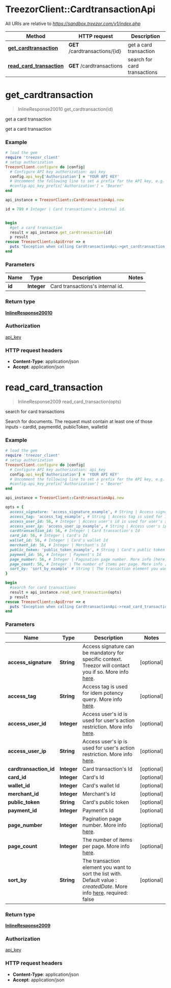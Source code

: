 # TreezorClient::CardtransactionApi

All URIs are relative to *https://sandbox.treezor.com/v1/index.php*

Method | HTTP request | Description
------------- | ------------- | -------------
[**get_cardtransaction**](CardtransactionApi.md#get_cardtransaction) | **GET** /cardtransactions/{id} | get a card transaction
[**read_card_transaction**](CardtransactionApi.md#read_card_transaction) | **GET** /cardtransactions | search for card transactions


# **get_cardtransaction**
> InlineResponse20010 get_cardtransaction(id)

get a card transaction

get a card transaction

### Example
```ruby
# load the gem
require 'treezor_client'
# setup authorization
TreezorClient.configure do |config|
  # Configure API key authorization: api_key
  config.api_key['Authorization'] = 'YOUR API KEY'
  # Uncomment the following line to set a prefix for the API key, e.g. 'Bearer' (defaults to nil)
  #config.api_key_prefix['Authorization'] = 'Bearer'
end

api_instance = TreezorClient::CardtransactionApi.new

id = 789 # Integer | Card transactions's internal id.


begin
  #get a card transaction
  result = api_instance.get_cardtransaction(id)
  p result
rescue TreezorClient::ApiError => e
  puts "Exception when calling CardtransactionApi->get_cardtransaction: #{e}"
end
```

### Parameters

Name | Type | Description  | Notes
------------- | ------------- | ------------- | -------------
 **id** | **Integer**| Card transactions&#39;s internal id. | 

### Return type

[**InlineResponse20010**](InlineResponse20010.md)

### Authorization

[api_key](../README.md#api_key)

### HTTP request headers

 - **Content-Type**: application/json
 - **Accept**: application/json



# **read_card_transaction**
> InlineResponse2009 read_card_transaction(opts)

search for card transactions

Search for documents. The request must contain at least one of those inputs - cardId, paymentId, publicToken, walletId

### Example
```ruby
# load the gem
require 'treezor_client'
# setup authorization
TreezorClient.configure do |config|
  # Configure API key authorization: api_key
  config.api_key['Authorization'] = 'YOUR API KEY'
  # Uncomment the following line to set a prefix for the API key, e.g. 'Bearer' (defaults to nil)
  #config.api_key_prefix['Authorization'] = 'Bearer'
end

api_instance = TreezorClient::CardtransactionApi.new

opts = { 
  access_signature: 'access_signature_example', # String | Access signature can be mandatory for specific context. Treezor will contact you if so. More info [here](https://agent.treezor.com/security-authentication). 
  access_tag: 'access_tag_example', # String | Access tag is used for idem potency query. More info [here](https://agent.treezor.com/basics). 
  access_user_id: 56, # Integer | Access user's id is used for user's action restriction. More info [here](https://agent.treezor.com/basics). 
  access_user_ip: 'access_user_ip_example', # String | Access user's ip is used for user's action restriction. More info [here](https://agent.treezor.com/basics). 
  cardtransaction_id: 56, # Integer | Card transaction's Id
  card_id: 56, # Integer | Card's Id
  wallet_id: 56, # Integer | Card's wallet Id
  merchant_id: 56, # Integer | Merchant's Id
  public_token: 'public_token_example', # String | Card's public token
  payment_id: 56, # Integer | Payment's Id
  page_number: 56, # Integer | Pagination page number. More info [here](https://agent.treezor.com/lists). 
  page_count: 56, # Integer | The number of items per page. More info [here](https://agent.treezor.com/lists). 
  sort_by: 'sort_by_example' # String | The transaction element you want to sort the list with. Default value : _createdDate_. More info [here](https://agent.treezor.com/lists). required: false
}

begin
  #search for card transactions
  result = api_instance.read_card_transaction(opts)
  p result
rescue TreezorClient::ApiError => e
  puts "Exception when calling CardtransactionApi->read_card_transaction: #{e}"
end
```

### Parameters

Name | Type | Description  | Notes
------------- | ------------- | ------------- | -------------
 **access_signature** | **String**| Access signature can be mandatory for specific context. Treezor will contact you if so. More info [here](https://agent.treezor.com/security-authentication).  | [optional] 
 **access_tag** | **String**| Access tag is used for idem potency query. More info [here](https://agent.treezor.com/basics).  | [optional] 
 **access_user_id** | **Integer**| Access user&#39;s id is used for user&#39;s action restriction. More info [here](https://agent.treezor.com/basics).  | [optional] 
 **access_user_ip** | **String**| Access user&#39;s ip is used for user&#39;s action restriction. More info [here](https://agent.treezor.com/basics).  | [optional] 
 **cardtransaction_id** | **Integer**| Card transaction&#39;s Id | [optional] 
 **card_id** | **Integer**| Card&#39;s Id | [optional] 
 **wallet_id** | **Integer**| Card&#39;s wallet Id | [optional] 
 **merchant_id** | **Integer**| Merchant&#39;s Id | [optional] 
 **public_token** | **String**| Card&#39;s public token | [optional] 
 **payment_id** | **Integer**| Payment&#39;s Id | [optional] 
 **page_number** | **Integer**| Pagination page number. More info [here](https://agent.treezor.com/lists).  | [optional] 
 **page_count** | **Integer**| The number of items per page. More info [here](https://agent.treezor.com/lists).  | [optional] 
 **sort_by** | **String**| The transaction element you want to sort the list with. Default value : _createdDate_. More info [here](https://agent.treezor.com/lists). required: false | [optional] 

### Return type

[**InlineResponse2009**](InlineResponse2009.md)

### Authorization

[api_key](../README.md#api_key)

### HTTP request headers

 - **Content-Type**: application/json
 - **Accept**: application/json



